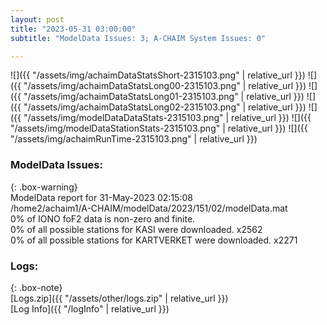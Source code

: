```yaml
---
layout: post
title: "2023-05-31 03:00:00"
subtitle: "ModelData Issues: 3; A-CHAIM System Issues: 0"

---
```


![]({{ "/assets/img/achaimDataStatsShort-2315103.png" | relative_url }})
![]({{ "/assets/img/achaimDataStatsLong00-2315103.png" | relative_url }})
![]({{ "/assets/img/achaimDataStatsLong01-2315103.png" | relative_url }})
![]({{ "/assets/img/achaimDataStatsLong02-2315103.png" | relative_url }})
![]({{ "/assets/img/modelDataDataStats-2315103.png" | relative_url }})
![]({{ "/assets/img/modelDataStationStats-2315103.png" | relative_url }})
![]({{ "/assets/img/achaimRunTime-2315103.png" | relative_url }})


### ModelData Issues:  
  
{: .box-warning}  
 ModelData report for 31-May-2023 02:15:08   
 /home2/achaim1/A-CHAIM/modelData/2023/151/02/modelData.mat   
 0% of IONO foF2 data is non-zero and finite.   
 0% of all possible stations for KASI were downloaded. x2562   
 0% of all possible stations for KARTVERKET were downloaded. x2271   
  


### Logs:  
  
{: .box-note}  
[Logs.zip]({{ "/assets/other/logs.zip" | relative_url }})  
[Log Info]({{ "/logInfo" | relative_url }})  

